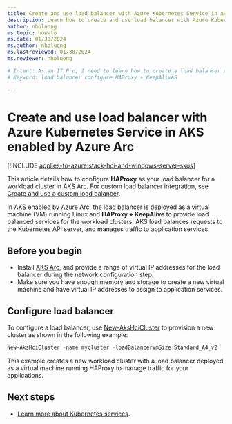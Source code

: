 ```yaml
---
title: Create and use load balancer with Azure Kubernetes Service in AKS enabled by Azure Arc
description: Learn how to create and use load balancer with Azure Kubernetes Service (AKS) in AKS Arc.
author: nholuong
ms.topic: how-to
ms.date: 01/30/2024
ms.author: nholuong 
ms.lastreviewed: 01/30/2024
ms.reviewer: nholuong

# Intent: As an IT Pro, I need to learn how to create a load balancer and use it as a Virtual Machine (VM).
# Keyword: load balancer configure HAProxy + KeepAliveS

---
```


# Create and use load balancer with Azure Kubernetes Service in AKS enabled by Azure Arc

[!INCLUDE [applies-to-azure stack-hci-and-windows-server-skus](includes/aks-hci-applies-to-skus/aks-hybrid-applies-to-azure-stack-hci-windows-server-sku.md)]

This article details how to configure **HAProxy** as your load balancer for a workload cluster in AKS Arc. For custom load balancer integration, see [Create and use a custom load balancer](configure-custom-load-balancer.md).

In AKS enabled by Azure Arc, the load balancer is deployed as a virtual machine (VM) running Linux and **HAProxy + KeepAlive** to provide load balanced services for the workload clusters. AKS load balances requests to the Kubernetes API server, and manages traffic to application services.

## Before you begin

- Install [AKS Arc](kubernetes-walkthrough-powershell.md), and provide a range of virtual IP addresses for the load balancer during the network configuration step.
- Make sure you have enough memory and storage to create a new virtual machine and have virtual IP addresses to assign to application services.

## Configure load balancer

To configure a load balancer, use [New-AksHciCluster](./reference/ps/new-akshcicluster.md) to provision a new cluster as shown in the following example:

```powershell
New-AksHciCluster -name mycluster -loadBalancerVmSize Standard_A4_v2
```

This example creates a new workload cluster with a load balancer deployed as a virtual machine running HAProxy to manage traffic for your applications.

## Next steps

- [Learn more about Kubernetes services](https://kubernetes.io/docs/concepts/services-networking/service/).

